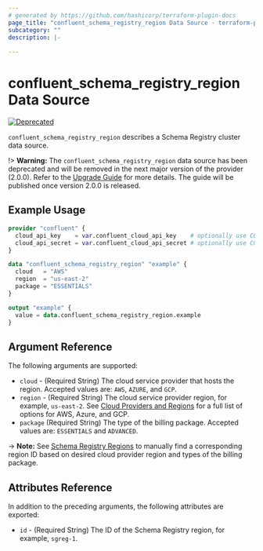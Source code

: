 ```yaml
---
# generated by https://github.com/hashicorp/terraform-plugin-docs
page_title: "confluent_schema_registry_region Data Source - terraform-provider-confluent"
subcategory: ""
description: |-
  
---
```


# confluent_schema_registry_region Data Source

[![Deprecated](https://img.shields.io/badge/Lifecycle%20Stage-Deprecated-yellow)](https://docs.confluent.io/cloud/current/api.html#section/Versioning/API-Lifecycle-Policy)

`confluent_schema_registry_region` describes a Schema Registry cluster data source.

!> **Warning:** The `confluent_schema_registry_region` data source has been deprecated and will be removed in the next major version of the provider (2.0.0). 
Refer to the [Upgrade Guide](https://registry.terraform.io/providers/confluentinc/confluent/latest/docs/guides/version-2-upgrade) for more details. 
The guide will be published once version 2.0.0 is released.

## Example Usage

```terraform
provider "confluent" {
  cloud_api_key    = var.confluent_cloud_api_key    # optionally use CONFLUENT_CLOUD_API_KEY env var
  cloud_api_secret = var.confluent_cloud_api_secret # optionally use CONFLUENT_CLOUD_API_SECRET env var
}

data "confluent_schema_registry_region" "example" {
  cloud   = "AWS"
  region  = "us-east-2"
  package = "ESSENTIALS"
}

output "example" {
  value = data.confluent_schema_registry_region.example
}
```

<!-- schema generated by tfplugindocs -->
## Argument Reference

The following arguments are supported:

- `cloud` - (Required String) The cloud service provider that hosts the region. Accepted values are: `AWS`, `AZURE`, and `GCP`.
- `region` - (Required String) The cloud service provider region, for example, `us-east-2`. See [Cloud Providers and Regions](https://docs.confluent.io/cloud/current/clusters/regions.html#cloud-providers-and-regions) for a full list of options for AWS, Azure, and GCP.
- `package` (Required String) The type of the billing package. Accepted values are: `ESSENTIALS` and `ADVANCED`.

-> **Note:** See [Schema Registry Regions](https://docs.confluent.io/cloud/current/stream-governance/packages.html#stream-governance-regions) to manually find a corresponding region ID based on desired cloud provider region and types of the billing package.

## Attributes Reference

In addition to the preceding arguments, the following attributes are exported:

- `id` - (Required String) The ID of the Schema Registry region, for example, `sgreg-1`.
